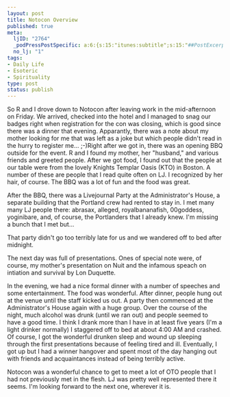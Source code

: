 ```yaml
--- 
layout: post
title: Notocon Overview
published: true
meta: 
  ljID: "2764"
  _podPressPostSpecific: a:6:{s:15:"itunes:subtitle";s:15:"##PostExcerpt##";s:14:"itunes:summary";s:15:"##PostExcerpt##";s:15:"itunes:keywords";s:17:"##WordPressCats##";s:13:"itunes:author";s:10:"##Global##";s:15:"itunes:explicit";s:7:"Default";s:12:"itunes:block";s:7:"Default";}
  no_lj: "1"
tags: 
- Daily Life
- Esoteric
- Spirituality
type: post
status: publish
---
```

So R and I drove down to Notocon after leaving work in the mid-afternoon on Friday. We arrived, checked into the hotel and I managed to snag our badges right when registration for the con was closing, which is good since there was a dinner that evening. Apparantly, there was a note about my mother looking for me that was left as a joke but which people didn't read in the hurry to register me... ;-)Right after we got in, there was an opening BBQ outside for the event. R and I found my mother, her "husband," and various friends and greeted people. After we got food, I found out that the people at our table were from the lovely Knights Templar Oasis (KTO) in Boston. A number of these are people that I read quite often on LJ. I recognized <lj user="astarte93"> by her hair, of course. The BBQ was a lot of fun and the food was great.</lj>

After the BBQ, there was a Livejournal Party at the Administrator's House, a separate building that the Portland crew had rented to stay in. I met many many LJ people there: abrasax, alleged, royalbananafish, 00goddess, yoginibare, and, of course, the Portlanders that I already knew. I'm missing a bunch that I met but...

That party didn't go too terribly late for us and we wandered off to bed after midnight.

The next day was full of presentations. Ones of special note were, of course, my mother's presentation on Nuit and the infamous speach on intiation and survival by Lon Duquette.

In the evening, we had a nice formal dinner with a number of speeches and some entertainment. The food was wonderful. After dinner, people hung out at the venue until the staff kicked us out. A party then commenced at the Administrator's House again with a huge group. Over the course of the night, much alcohol was drunk (until we ran out) and people seemed to have a good time. I think I drank more than I have in at least five years (I'm a light drinker normally) I staggered off to bed at about 4:00 AM and crashed. Of course, I got the wonderful drunken sleep and wound up sleeping through the first presentations because of feeling tired and ill. Eventually, I got up but I had a winner hangover and spent most of the day hanging out with friends and acquaintances instead of being terribly active.

Notocon was a wonderful chance to get to meet a lot of OTO people that I had not previously met in the flesh. LJ was pretty well represented there it seems. I'm looking forward to the next one, wherever it is.
